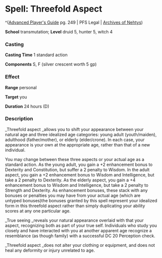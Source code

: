 # Spell: Threefold Aspect

^([Advanced Player's Guide][ss-threefold-aspect] pg. 249 | PFS Legal | [Archives of Nehtys][sn-threefold-aspect])

**School** transmutation; **Level** druid 5, hunter 5, witch 4

### Casting

**Casting Time** 1 standard action

**Components** S, F (silver crescent worth 5 gp)

### Effect

**Range** personal

**Target** you

**Duration** 24 hours (D)

### Description

_Threefold aspect _allows you to shift your appearance between your natural age and three idealized age categories: young adult (youth/maiden), adulthood (father/mother), or elderly (elder/crone). In each case, your appearance is your own at the appropriate age, rather than that of a new individual.

You may change between these three aspects or your actual age as a standard action. As the young adult, you gain a +2 enhancement bonus to Dexterity and Constitution, but suffer a 2 penalty to Wisdom. In the adult aspect, you gain a +2 enhancement bonus to Wisdom and Intelligence, but take a 2 penalty to Dexterity. As the elderly aspect, you gain a +4 enhancement bonus to Wisdom and Intelligence, but take a 2 penalty to Strength and Dexterity. As enhancement bonuses, these stack with any bonuses or penalties you may have from your actual age (which are untyped bonuses)the bonuses granted by this spell represent your idealized form in this threefold aspect rather than simply duplicating your ability scores at any one particular age.

_True seeing _reveals your natural appearance overlaid with that your aspect, recognizing both as part of your true self. Individuals who study you closely and have interacted with you at another apparent age recognize a resemblance (as though family) with a successful DC 20 Perception check.

_Threefold aspect _does not alter your clothing or equipment, and does not heal any deformity or injury unrelated to age.

[ss-threefold-aspect]: http://paizo.com/pathfinderRPG/v57
[sn-threefold-aspect]: http://www.archivesofnethys.com/SpellDisplay.aspx?ItemName=Threefold%20Aspect